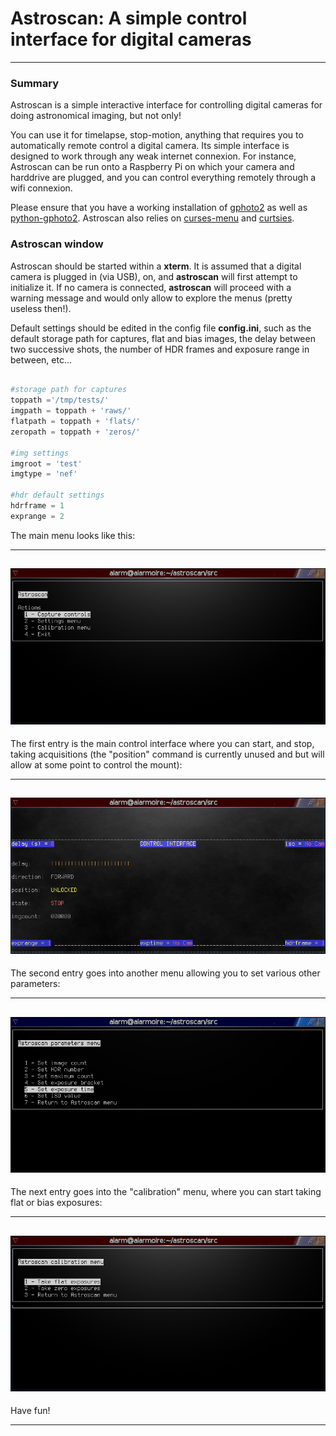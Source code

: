 # Astroscan: A simple control interface for digital cameras

---

### Summary

Astroscan is a simple interactive interface for controlling digital
cameras for doing astronomical imaging, but not only!

You can use it for timelapse, stop-motion, anything that requires you
to automatically remote control a digital camera. Its simple interface
is designed to work through any weak internet connexion. For instance,
Astroscan can be run onto a Raspberry Pi on which your camera and
harddrive are plugged, and you can control everything remotely through
a wifi connexion.

Please ensure that you have a working installation of
[gphoto2](https://github.com/gphoto/gphoto2) as well as
[python-gphoto2](https://github.com/jim-easterbrook/python-gphoto2). Astroscan
also relies on [curses-menu](https://github.com/pmbarrett314/curses-menu) and
[curtsies](https://github.com/bpython/curtsies).

### Astroscan window

Astroscan should be started within a **xterm**. It is assumed that a
digital camera is plugged in (via USB), on, and **astroscan** will
first attempt to initialize it. If no camera is connected,
**astroscan** will proceed with a warning message and would only allow
to explore the menus (pretty useless then!).

Default settings should be edited in the config file **config.ini**,
such as the default storage path for captures, flat and bias images,
the delay between two successive shots, the number of HDR frames and exposure
range in between, etc...

```python

#storage path for captures
toppath ='/tmp/tests/'
imgpath = toppath + 'raws/'
flatpath = toppath + 'flats/'
zeropath = toppath + 'zeros/'

#img settings
imgroot = 'test'
imgtype = 'nef'

#hdr default settings
hdrframe = 1
exprange = 2

```

The main menu looks like this:

---
![main](/docs/main_menu.png?raw=true)
---

The first entry is the main control interface where you can start, and
stop, taking acquisitions (the "position" command is currently unused
and but will allow at some point to control the mount):

---
![capture](/docs/capture_controls.png?raw=true)
---

The second entry goes into another menu allowing you to set various other parameters:

---
![params](/docs/param_menu.png?raw=true)
---

The next entry goes into the "calibration" menu, where you can start
taking flat or bias exposures:

---
![params](/docs/calib_menu.png?raw=true)
---

Have fun!

---